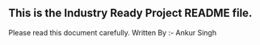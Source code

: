 ## This is the Industry Ready Project README file.
Please read this document carefully.
Written By :- Ankur Singh